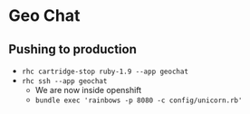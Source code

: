 # Geo Chat

## Pushing to production
* `rhc cartridge-stop ruby-1.9 --app geochat`
* `rhc ssh --app geochat`
  * We are now inside openshift
  * `bundle exec 'rainbows -p 8080 -c config/unicorn.rb'`
